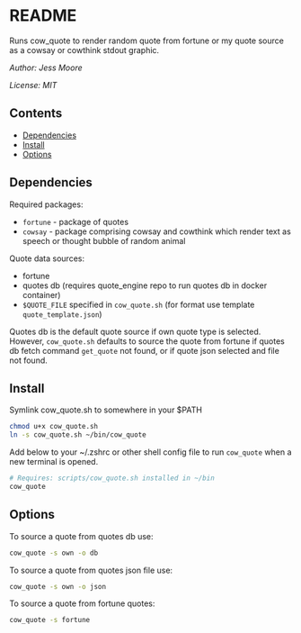 # README <!-- omit in toc -->

<!-- markdownlint-disable-file MD001 MD029 MD036 MD041 -->

Runs cow_quote to render random quote from fortune or my quote source as a cowsay or cowthink stdout graphic.

*Author: Jess Moore*

*License: MIT*

## Contents <!-- omit in toc -->

- [Dependencies](#dependencies)
- [Install](#install)
- [Options](#options)

## Dependencies

Required packages:

- `fortune` - package of quotes
- `cowsay` - package comprising cowsay and cowthink which render text as speech or thought bubble of random animal

Quote data sources:

- fortune
- quotes db (requires quote_engine repo to run quotes db in docker container)
- `$QUOTE_FILE` specified in `cow_quote.sh` (for format use template `quote_template.json`)

Quotes db is the default quote source if own quote type is selected. However, `cow_quote.sh` defaults to source the quote from fortune if quotes db fetch command `get_quote` not found, or if quote json selected and file not found.

## Install

Symlink cow_quote.sh to somewhere in your $PATH

```bash
chmod u+x cow_quote.sh
ln -s cow_quote.sh ~/bin/cow_quote
```

Add below to your ~/.zshrc or other shell config file to run `cow_quote` when a new terminal is opened.

```bash
# Requires: scripts/cow_quote.sh installed in ~/bin
cow_quote
```

## Options

To source a quote from quotes db use:

```bash
cow_quote -s own -o db
```

To source a quote from quotes json file use:

```bash
cow_quote -s own -o json
```

To source a quote from fortune quotes:

```bash
cow_quote -s fortune
```
